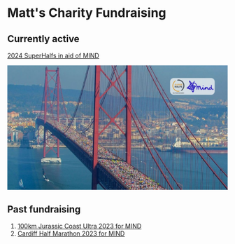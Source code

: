 # Matt's Charity Fundraising

## Currently active

[2024 SuperHalfs in aid of MIND](https://www.justgiving.com/page/mweeks03)

[![Lisbon bridge](img/lisbonv2.jpg)](https://www.justgiving.com/page/mweeks03)

## Past fundraising

1. [100km Jurassic Coast Ultra 2023 for MIND](https://www.justgiving.com/fundraising/mweeks01)
2. [Cardiff Half Marathon 2023 for MIND](https://www.justgiving.com/page/mweeks02)
